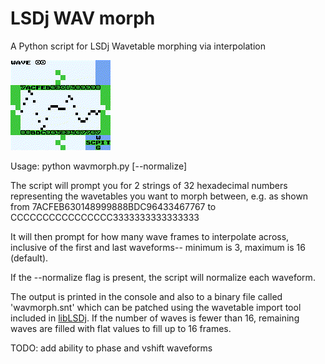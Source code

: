 # LSDj WAV morph
A Python script for LSDj Wavetable morphing via interpolation

![bgb.gif](bgb.gif)

Usage: python wavmorph.py [--normalize]

The script will prompt you for 2 strings of 32 hexadecimal numbers representing the wavetables you want to morph between, e.g. as shown from 7ACFEB630148999888BDC96433467767 to CCCCCCCCCCCCCCCC3333333333333333

It will then prompt for how many wave frames to interpolate across, inclusive of the first and last waveforms-- minimum is 3, maximum is 16 (default).

If the --normalize flag is present, the script will normalize each waveform.

The output is printed in the console and also to a binary file called 'wavmorph.snt' which can be patched using the wavetable import tool included in [libLSDj](https://github.com/stijnfrishers/liblsdj). If the number of waves is fewer than 16, remaining waves are filled with flat values to fill up to 16 frames.

TODO: add ability to phase and vshift waveforms

